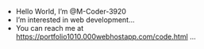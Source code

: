 -  Hello World, I’m @M-Coder-3920
-  I’m interested in web development...
-  You can reach me at https://portfolio1010.000webhostapp.com/code.html ...
